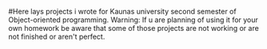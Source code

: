 #Here lays projects i wrote for Kaunas university second semester of Object-oriented programming.
Warning: If u are planning of using it for your own homework be aware that some of those projects are not working or are not finished or aren't perfect.
